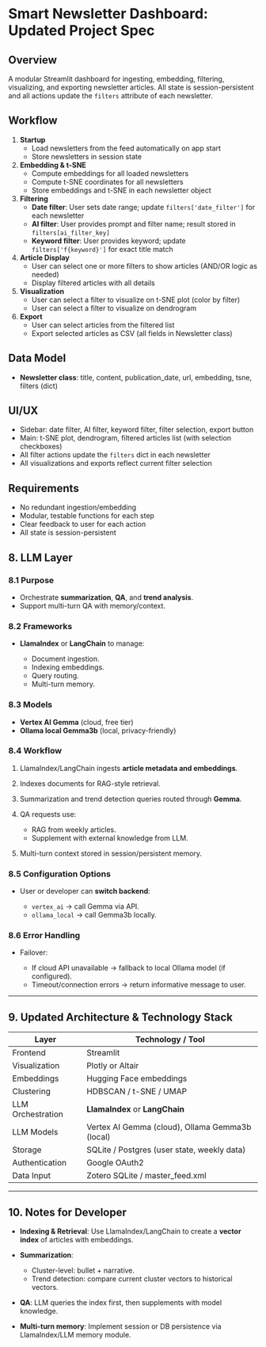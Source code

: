 
# Smart Newsletter Dashboard: Updated Project Spec

## Overview
A modular Streamlit dashboard for ingesting, embedding, filtering, visualizing, and exporting newsletter articles. All state is session-persistent and all actions update the `filters` attribute of each newsletter.

## Workflow
1. **Startup**
    - Load newsletters from the feed automatically on app start
    - Store newsletters in session state
2. **Embedding & t-SNE**
    - Compute embeddings for all loaded newsletters
    - Compute t-SNE coordinates for all newsletters
    - Store embeddings and t-SNE in each newsletter object
3. **Filtering**
    - **Date filter**: User sets date range; update `filters['date_filter']` for each newsletter
    - **AI filter**: User provides prompt and filter name; result stored in `filters[ai_filter_key]`
    - **Keyword filter**: User provides keyword; update `filters['f{keyword}']` for exact title match
4. **Article Display**
    - User can select one or more filters to show articles (AND/OR logic as needed)
    - Display filtered articles with all details
5. **Visualization**
    - User can select a filter to visualize on t-SNE plot (color by filter)
    - User can select a filter to visualize on dendrogram
6. **Export**
    - User can select articles from the filtered list
    - Export selected articles as CSV (all fields in Newsletter class)

## Data Model
- **Newsletter class**: title, content, publication_date, url, embedding, tsne, filters (dict)

## UI/UX
- Sidebar: date filter, AI filter, keyword filter, filter selection, export button
- Main: t-SNE plot, dendrogram, filtered articles list (with selection checkboxes)
- All filter actions update the `filters` dict in each newsletter
- All visualizations and exports reflect current filter selection

## Requirements
- No redundant ingestion/embedding
- Modular, testable functions for each step
- Clear feedback to user for each action
- All state is session-persistent


## 8. **LLM Layer**

### 8.1 Purpose

* Orchestrate **summarization**, **QA**, and **trend analysis**.
* Support multi-turn QA with memory/context.

### 8.2 Frameworks

* **LlamaIndex** or **LangChain** to manage:

  * Document ingestion.
  * Indexing embeddings.
  * Query routing.
  * Multi-turn memory.

### 8.3 Models

* **Vertex AI Gemma** (cloud, free tier)
* **Ollama local Gemma3b** (local, privacy-friendly)

### 8.4 Workflow

1. LlamaIndex/LangChain ingests **article metadata and embeddings**.
2. Indexes documents for RAG-style retrieval.
3. Summarization and trend detection queries routed through **Gemma**.
4. QA requests use:

   * RAG from weekly articles.
   * Supplement with external knowledge from LLM.
5. Multi-turn context stored in session/persistent memory.

### 8.5 Configuration Options

* User or developer can **switch backend**:

  * `vertex_ai` → call Gemma via API.
  * `ollama_local` → call Gemma3b locally.

### 8.6 Error Handling

* Failover:

  * If cloud API unavailable → fallback to local Ollama model (if configured).
  * Timeout/connection errors → return informative message to user.

---

## 9. **Updated Architecture & Technology Stack**

| Layer             | Technology / Tool                               |
| ----------------- | ----------------------------------------------- |
| Frontend          | Streamlit                                       |
| Visualization     | Plotly or Altair                                |
| Embeddings        | Hugging Face embeddings                         |
| Clustering        | HDBSCAN / t-SNE / UMAP                          |
| LLM Orchestration | **LlamaIndex** or **LangChain**                 |
| LLM Models        | Vertex AI Gemma (cloud), Ollama Gemma3b (local) |
| Storage           | SQLite / Postgres (user state, weekly data)     |
| Authentication    | Google OAuth2                                   |
| Data Input        | Zotero SQLite / master\_feed.xml                |

---

## 10. **Notes for Developer**

* **Indexing & Retrieval**: Use LlamaIndex/LangChain to create a **vector index** of articles with embeddings.
* **Summarization**:

  * Cluster-level: bullet + narrative.
  * Trend detection: compare current cluster vectors to historical vectors.
* **QA**: LLM queries the index first, then supplements with model knowledge.
* **Multi-turn memory**: Implement session or DB persistence via LlamaIndex/LLM memory module.

